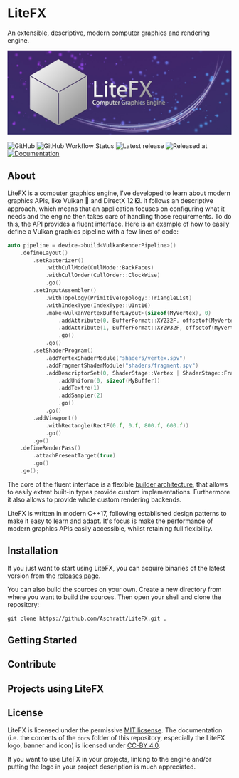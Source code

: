 # LiteFX

An extensible, descriptive, modern computer graphics and rendering engine.

<p align="center">
  <img src="/docs/img/banner_m.jpg">
</p>

![GitHub](https://img.shields.io/github/license/aschratt/litefx.svg) ![GitHub Workflow Status](https://img.shields.io/github/workflow/status/aschratt/litefx/release?label=Build) ![Latest release](https://img.shields.io/github/release/aschratt/litefx.svg) ![Released at](https://img.shields.io/github/release-date/aschratt/litefx.svg) [![Documentation](https://img.shields.io/badge/docs-gh--pages-70dcf4.svg)](https://litefx.github.io/docs/#/)

## About

LiteFX is a computer graphics engine, I've developed to learn about modern graphics APIs, like Vulkan 🌋 and DirectX 12 ❎. It follows an descriptive approach, which means that an application focuses on configuring what it needs and the engine then takes care of handling those requirements. To do this, the API provides a fluent interface. Here is an example of how to easily define a Vulkan graphics pipeline with a few lines of code:

```cxx
auto pipeline = device->build<VulkanRenderPipeline>()
    .defineLayout()
        .setRasterizer()
            .withCullMode(CullMode::BackFaces)
            .withCullOrder(CullOrder::ClockWise)
            .go()
        .setInputAssembler()
            .withTopology(PrimitiveTopology::TriangleList)
            .withIndexType(IndexType::UInt16)
            .make<VulkanVertexBufferLayout>(sizeof(MyVertex), 0)
                .addAttribute(0, BufferFormat::XYZ32F, offsetof(MyVertex, Position))
                .addAttribute(1, BufferFormat::XYZW32F, offsetof(MyVertex, Color))
                .go()
            .go()
        .setShaderProgram()
            .addVertexShaderModule("shaders/vertex.spv")
            .addFragmentShaderModule("shaders/fragment.spv")
            .addDescriptorSet(0, ShaderStage::Vertex | ShaderStage::Fragment)
                .addUniform(0, sizeof(MyBuffer))
                .addTextre(1)
                .addSampler(2)
                .go()
            .go()
        .addViewport()
            .withRectangle(RectF(0.f, 0.f, 800.f, 600.f))
            .go()
        .go()
    .defineRenderPass()
        .attachPresentTarget(true)
        .go()
    .go();
```

The core of the fluent interface is a flexible [builder architecture](https://github.com/Aschratt/LiteFX/wiki/builder-guide), that allows to easily extent built-in types provide custom implementations. Furthermore it also allows to provide whole custom rendering backends.

LiteFX is written in modern C++17, following established design patterns to make it easy to learn and adapt. It's focus is make the performance of modern graphics APIs easily accessible, whilst retaining full flexibility.

## Installation

If you just want to start using LiteFX, you can acquire binaries of the latest version from the [releases page](./releases/).

You can also build the sources on your own. Create a new directory from where you want to build the sources. Then open your shell and clone the repository:

    git clone https://github.com/Aschratt/LiteFX.git .

<!-- TODO: CMake & Build -->

## Getting Started

<!-- TODO: Samples and Wiki tutorials -->

## Contribute

<!-- TODO: bug reports, suggestions, pull requests -->

## Projects using LiteFX

<!-- Currently none, lol -->

## License

LiteFX is licensed under the permissive [MIT licsense](./LICENSE). The documentation (i.e. the contents of the `docs` folder of this repository, especially the LiteFX logo, banner and icon) is licensed under [CC-BY 4.0](https://creativecommons.org/licenses/by/4.0/).

If you want to use LiteFX in your projects, linking to the engine and/or putting the logo in your project description is much appreciated.
